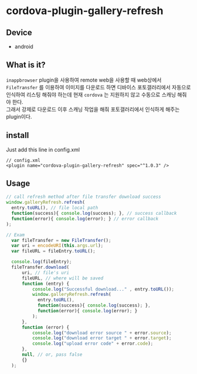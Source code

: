 # cordova-plugin-gallery-refresh
## Device
- android

## What is it?
`inappbrowser` plugin을 사용하여 remote web을 사용할 때 web상에서 `FileTransfer` 를 이용하여 이미지를 다운로드 하면 디바이스 포토갤러리에서 자동으로 인식하여 리스팅 해줘야 하는데 현재 `cordova` 는 지원하지 않고 수동으로 스캐닝 해줘야 한다.  
그래서 강제로 다운로드 이후 스캐닝 작업을 해줘 포토갤러리에서 인식하게 해주는 plugin이다.

## install
Just add this line in config.xml
````
// config.xml
<plugin name="cordova-plugin-gallery-refresh" spec="^1.0.3" />
````

## Usage
```` javascript
// call refresh method after file transfer download success
window.galleryRefresh.refresh(
  entry.toURL(), // file local path
  function(success){ console.log(success); }, // success callback
  function(error){ console.log(error); } // error callback
);
````

```` javascript
// Exam
  var fileTransfer = new FileTransfer();
  var uri = encodeURI(this.args.url);
  var fileURL = fileEntry.toURL();

  console.log(fileEntry);
  fileTransfer.download(
      uri, // file's uri
      fileURL, // where will be saved
      function (entry) {
          console.log("Successful download..." , entry.toURL());
          window.galleryRefresh.refresh(
            entry.toURL(),
            function(success){ console.log(success); },
            function(error){ console.log(error); }
          );
      },
      function (error) {
          console.log("download error source " + error.source);
          console.log("download error target " + error.target);
          console.log("upload error code" + error.code);
      },
      null, // or, pass false
      {}
  );
````
